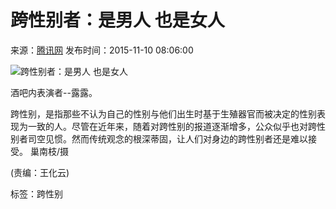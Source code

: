 # 跨性别者：是男人 也是女人

来源：[腾讯网](http://bj.jjj.qq.com/a/20151109/024038.htm#p=13)  发布时间：2015-11-10 08:06:00

![跨性别者：是男人 也是女人](http://images.haiwainet.cn/2015/1110/20151110080717851.jpg)

酒吧内表演者--露露。

跨性别，是指那些不认为自己的性别与他们出生时基于生殖器官而被决定的性别表现为一致的人。尽管在近年来，随着对跨性别的报道逐渐增多，公众似乎也对跨性别者司空见惯。然而传统观念的根深蒂固，让人们对身边的跨性别者还是难以接受。 巢南枝/摄

(责编：王化云)

标签：跨性别
